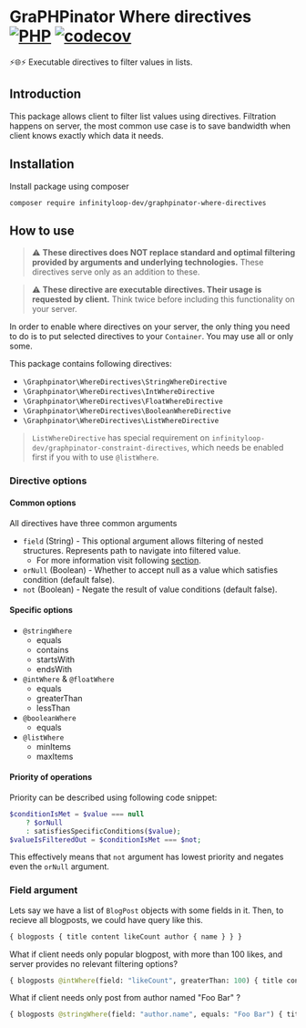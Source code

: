 # GraPHPinator Where directives [![PHP](https://github.com/infinityloop-dev/graphpinator-where-directives/workflows/PHP/badge.svg?branch=master)](https://github.com/infinityloop-dev/graphpinator-where-directives/actions?query=workflow%3APHP) [![codecov](https://codecov.io/gh/infinityloop-dev/graphpinator-where-directives/branch/master/graph/badge.svg)](https://codecov.io/gh/infinityloop-dev/graphpinator-where-directives)

:zap::globe_with_meridians::zap: Executable directives to filter values in lists.

## Introduction

This package allows client to filter list values using directives. Filtration happens on server, the most common use case is to save bandwidth when client knows exactly which data it needs.

## Installation

Install package using composer

```composer require infinityloop-dev/graphpinator-where-directives```

## How to use

> :warning: **These directives does NOT replace standard and optimal filtering provided by arguments and underlying technologies.** These directives serve only as an addition to these.

> :warning: **These directive are executable directives. Their usage is requested by client.** Think twice before including this functionality on your server.

In order to enable where directives on your server, the only thing you need to do is to put selected directives to your `Container`. You may use all or only some.

This package contains following directives:

- `\Graphpinator\WhereDirectives\StringWhereDirective`
- `\Graphpinator\WhereDirectives\IntWhereDirective`
- `\Graphpinator\WhereDirectives\FloatWhereDirective`
- `\Graphpinator\WhereDirectives\BooleanWhereDirective`
- `\Graphpinator\WhereDirectives\ListWhereDirective`

> `ListWhereDirective` has special requirement on `infinityloop-dev/graphpinator-constraint-directives`, which needs be enabled first if you with to use `@listWhere`.

### Directive options

#### Common options

All directives have three common arguments

- `field` (String) - This optional argument allows filtering of nested structures. Represents path to navigate into filtered value.
    - For more information visit following [section](#Field-argument).
- `orNull` (Boolean) - Whether to accept null as a value which satisfies condition (default false).
- `not` (Boolean) - Negate the result of value conditions (default false).

#### Specific options

- `@stringWhere`
    - equals
    - contains
    - startsWith
    - endsWith
- `@intWhere` & `@floatWhere`
    - equals
    - greaterThan
    - lessThan
- `@booleanWhere`
    - equals
- `@listWhere`
    - minItems
    - maxItems

#### Priority of operations

Priority can be described using following code snippet:

```php
$conditionIsMet = $value === null
    ? $orNull
    : satisfiesSpecificConditions($value);
$valueIsFilteredOut = $conditionIsMet === $not;
```
This effectively means that `not` argument has lowest priority and negates even the `orNull` argument.

### Field argument

Lets say we have a list of `BlogPost` objects with some fields in it. 
Then, to recieve all blogposts, we could have query like this.

```graphql
{ blogposts { title content likeCount author { name } } }
```

What if client needs only popular blogpost, with more than 100 likes, and server provides no relevant filtering options?

```graphql
{ blogposts @intWhere(field: "likeCount", greaterThan: 100) { title content likeCount author { name } } }
```

What if client needs only post from author named "Foo Bar" ?

```graphql
{ blogposts @stringWhere(field: "author.name", equals: "Foo Bar") { title content likeCount author { name } } }
```
